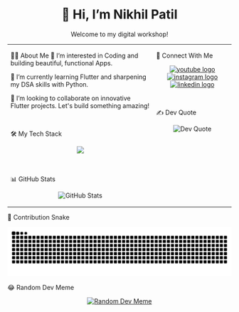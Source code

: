 <div align="center">
<h1 align="center">👋 Hi, I’m Nikhil Patil</h1>
<p align="center">Welcome to my digital workshop!</p>
</div>

<table>
<tr>
<td valign="top" width="65%">

👨‍💻 About Me
👀 I’m interested in Coding and building beautiful, functional Apps.

🌱 I’m currently learning Flutter and sharpening my DSA skills with Python.

💞️ I’m looking to collaborate on innovative Flutter projects. Let's build something amazing!

<br />

🛠️ My Tech Stack
<p align="center">
<a href="https://skillicons.dev">
<img src="https://www.google.com/search?q=https://skillicons.dev/icons%3Fi%3Dflutter,dart,python,firebase,android,html,css,cs,java,mysql,git,figma,canva%26perline%3D7" />
</a>
</p>

<br />

📊 GitHub Stats
<p align="center">
<!-- IMPORTANT: Replace 'NAME-NikhilPatil' with your actual GitHub username -->
<img src="https://www.google.com/search?q=https://github-readme-stats.vercel.app/api%3Fusername%3DNAME-NikhilPatil%26show_icons%3Dtrue%26theme%3Dradical%26hide_border%3Dtrue%26rank_icon%3Dgithub" alt="GitHub Stats" />
</p>

</td>
<td valign="top" width="35%">

🤝 Connect With Me
<p align="center">
<a href="https://www.youtube.com/channel/UCpakmXio90uAd4RBZqimG8Q" target="_blank">
<img src="https://img.shields.io/static/v1?message=Youtube&logo=youtube&label=&color=FF0000&logoColor=white&labelColor=&style=for-the-badge" height="35" alt="youtube logo" />
</a>
<a href="https://www.instagram.com/nikhilpatil.ai?utm_source=ig_web_button_share_sheet&igsh=ZDNlZDc0MzIxNw==" target="_blank">
<img src="https://img.shields.io/static/v1?message=Instagram&logo=instagram&label=&color=E4405F&logoColor=white&labelColor=&style=for-the-badge" height="35" alt="instagram logo" />
</a>
<a href="https://www.linkedin.com/in/nikhil-patil-292059225/" target="_blank">
<img src="https://img.shields.io/static/v1?message=LinkedIn&logo=linkedin&label=&color=0077B5&logoColor=white&labelColor=&style=for-the-badge" height="35" alt="linkedin logo" />
</a>
</p>

<br />

✍️ Dev Quote
<p align="center">
<img src="https://www.google.com/search?q=https://quotes-github-readme.vercel.app/api%3Ftype%3Dhorizontal%26theme%3Ddark%26hide_border%3Dtrue" alt="Dev Quote" />
</p>

</td>

</tr>
</table>

🐍 Contribution Snake
<p align="center">
<!-- IMPORTANT: Replace 'NAME-NikhilPatil' with your actual GitHub username -->
<img src="https://raw.githubusercontent.com/NAME-NikhilPatil/NAME-NikhilPatil/output/snake.svg" alt="Snake animation" />
</p>

😂 Random Dev Meme
<p align="center">
<a href="https://randommeme-five.vercel.app/">
<img src='https://randommeme-five.vercel.app/' style="max-height: 400px;" alt="Random Dev Meme"/>
</a>
</p>

<div align="center">

<!-- IMPORTANT: Replace 'NAME-NikhilPatil' with your actual GitHub username -->

</div>

<!-- Proudly created with GPRM ( https://gprm.itsvg.in ) -->
